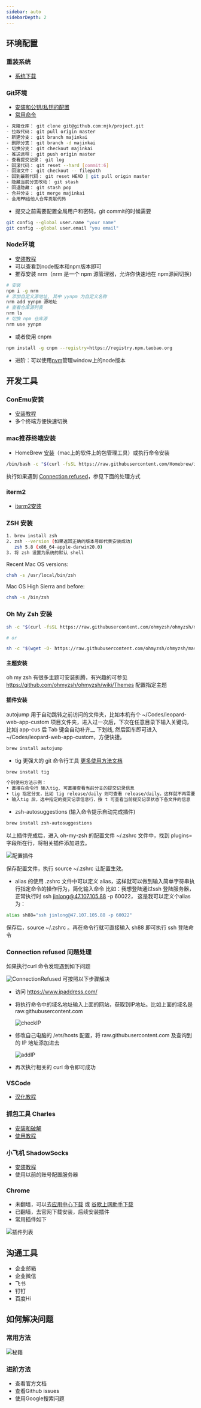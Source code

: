 ```yaml
---
sidebar: auto
sidebarDepth: 2
---
```

## 环境配置
### 重装系统
- [系统下载](https://msdn.itellyou.cn/)

### Git环境
- [安装和公钥/私钥的配置](https://www.cnblogs.com/joyho/articles/4062574.html)
- [常用命令](https://github.com/Majk1224/project)
``` bash
- 克隆仓库： git clone git@github.com:mjk/project.git
- 拉取代码： git pull origin master
- 新建分支： git branch majinkai
- 删除分支： git branch -d majinkai
- 切换分支： git checkout majinkai
- 推送远程： git push origin master
- 查看提交记录： git log 
- 回滚代码： git reset --hard [commit:6]
- 回滚文件： git checkout -- filepath
- 回到最新代码： git reset HEAD | git pull origin master
- 隐藏当前分支改动： git stash 
- 回退隐藏： git stash pop
- 合并分支： git merge majinkai
- 会用PR给他人仓库贡献代码
```
- 提交之前需要配置全局用户和密码，git commit的时候需要  
```bash
git config --global user.name "your name"  
git config --global user.email "you email"
```
### Node环境
- [安装教程](https://www.cnblogs.com/zhouyu2017/p/6485265.html)
- 可以查看到node版本和npm版本即可
- 推荐安装 nrm（nrm 是一个 npm 源管理器，允许你快速地在 npm源间切换）
```bash
# 安装
npm i -g nrm
# 添加自定义源地址, 其中 yynpm 为自定义名称
nrm add yynpm 源地址
# 查看仓库源列表
nrm ls
# 切换 npm 仓库源
nrm use yynpm
```
- 或者使用 cnpm
``` bash
npm install -g cnpm --registry=https://registry.npm.taobao.org
```
- 进阶：可以使用[nvm](https://github.com/creationix/nvm)管理window上的node版本


## 开发工具
### ConEmu安装
- [安装教程](https://www.jianshu.com/p/264e75aef8bb)
- 多个终端方便快速切换

### mac推荐终端安装

- HomeBrew [安装](https://brew.sh/)（mac上的软件上的包管理工具）或执行命令安装
``` bash
/bin/bash -c "$(curl -fsSL https://raw.githubusercontent.com/Homebrew/install/HEAD/install.sh)"
```
执行如果遇到 [Connection refused](#ConnectionRefused)，参见下面的处理方式 
### iterm2 
- [iterm2安装](https://iterm2.com/)
### ZSH 安装

``` bash
1. brew install zsh
2. zsh --version (如果返回正确的版本号即代表安装成功)
   zsh 5.8 (x86_64-apple-darwin20.0)
3. 将 zsh 设置为系统的默认 shell
```
Recent Mac OS versions:
``` bash
chsh -s /usr/local/bin/zsh
```
Mac OS High Sierra and before:
``` bash
chsh -s /bin/zsh
```
### Oh My Zsh 安装
``` bash
sh -c "$(curl -fsSL https://raw.githubusercontent.com/ohmyzsh/ohmyzsh/master/tools/install.sh)"

# or

sh -c "$(wget -O- https://raw.githubusercontent.com/ohmyzsh/ohmyzsh/master/tools/install.sh)"
```
#### 主题安装
oh my zsh 有很多主题可安装折腾，有兴趣的可参见 https://github.com/ohmyzsh/ohmyzsh/wiki/Themes 配置指定主题

#### 插件安装
   autojump
用于自动跳转之前访问的文件夹，比如本机有个 ~/Codes/leopard-web-app-custom 项目文件夹，进入过一次后，下次在任意目录下输入关键词，比如j app-cus 后 Tab 键会自动补齐__ 下划线, 然后回车即可进入 ~/Codes/leopard-web-app-custom，方便快捷。
``` bash
brew install autojump
```
- tig 更强大的 git 命令行工具
[更多使用方法文档](https://jonas.github.io/tig/)
``` bash
brew install tig

个别使用方法示例：
• 直接在命令行 输入tig, 可直接查看当前分支的提交记录信息
• tig 指定分支，比如 tig release/daily 则可查看 release/daily。这样就不再需要切换到指定分支才能查看
• 输入tig 后，选中指定的提交记录信息行，按 t 可查看当前提交记录状态下各文件的信息
```
- zsh-autosuggestions (输入命令提示自动完成插件)
``` bash
brew install zsh-autosuggestions
```
以上插件完成后，进入 oh-my-zsh 的配置文件 ~/.zshrc 文件中，找到 plugins= 字段所在行，将相关插件添加进去。

![配置插件](/study/oyzPlugins.png)

保存配置文件，执行 source ~/.zshrc  让配置生效。
- alias 的使用
.zshrc 文件中可以定义 alias，这样就可以做到输入简单字符串执行指定命令的操作行为，简化输入命令
比如：我想登陆通过ssh 登陆服务器，正常执行时 ssh jinlong@47.107.105.88 -p 60022， 这是我可以定义个alias 为：
``` bash
alias sh88="ssh jinlong@47.107.105.88 -p 60022"
```
保存后，source ~/.zshrc 。再在命令行就可直接输入 sh88 即可执行 ssh 登陆命令
###  Connection refused<span id="ConnectionRefused"> 问题处理</span>

 如果执行curl 命令发现遇到如下问题

 ![ConnectionRefused](/study/ConnectionRefused.png)
 可按照以下步骤解决
- 访问 https://www.ipaddress.com/
- 将执行命令中的域名地址输入上面的网站，获取到IP地址。比如上面的域名是 raw.githubusercontent.com

  ![checkIP](/study/checkIP.png)

- 修改自己电脑的 /ets/hosts 配置，将 raw.githubusercontent.com 及查询到的 IP 地址添加进去
  
  ![addIP](/study/addIp.png)

- 再次执行相关的 curl 命令即可成功
### VSCode
- [汉化教程](https://jingyan.baidu.com/article/7e44095377c9d12fc1e2ef5b.html)
### 抓包工具 Charles
- [安装和破解](https://zhubangbang.com/charles-crack-version-free-download-and-install-tutorial.html)
- [使用教程](http://www.cnblogs.com/jiayuchn-test/p/8875105.html)
### 小飞机 ShadowSocks
- [安装教程](https://gitman6.github.io/cshow/windows.html)
- 使用以前的账号配置服务器
### Chrome
- 未翻墙，可以去[应用中心下载](https://pc.qq.com/detail/1/detail_2661.html) 或 [谷歌上网助手下载](http://googlehelper.net/)
- 已翻墙，去官网下载安装，后续安装插件
- 常用插件如下   

![插件列表](/study/FastStoneEditor.jpg)

## 沟通工具
- 企业邮箱
- 企业微信
- 飞书
- 钉钉
- 百度Hi

## 如何解决问题
### 常用方法
![秘籍](/study/baidu.png)
### 进阶方法
- 查看官方文档
- 查看Github issues
- 使用Google搜索问题